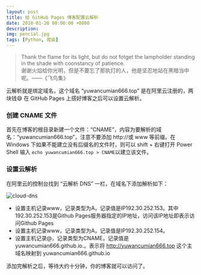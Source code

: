 ```yaml
---
layout: post
title: 给 GitHub Pages 博客配置云解析
date: 2018-01-28 00:00:00 +0800
description: 
img: pencial.jpg
tags: [Python, 爬虫] 
---
```


> Thank the flame for its light, but do not fotget the lampholder standing in the shade with coonstancy of patience. <br>
> 谢谢火焰给你光明，但是不要忘了那执灯的人，他是坚忍地站在黑暗当中呢。——《飞鸟集》

云解析就是绑定域名，这个域名 “yuwancumian666.top” 是在阿里云注册的，两块钱😄
在 GitHub Pages 上搭好博客之后可以设置云解析。

### 创建 CNAME 文件

首先在博客的根目录新建一个文件：“CNAME”，内容为要解析的域名：“yuwancumian666.top”，注意不要添加 http://或 www 等前缀。在 Windows 下如果不能建立没有后缀名的文件时，则可以 shift + 右键打开 Power Shell 输入 ```echo yuwancumian666.top > CNAME```以建立该文件。

### 设置云解析

在阿里云的控制台找到 “云解析 DNS” 一栏，在域名下添加解析如下：

![cloud-dns]({{site-url}}/assets/img/insert/2018-01-08-cloud-dns.png)

* 设置主机记录www，记录类型为A，记录值是IP192.30.252.153。其中192.30.252.153是Github Pages服务器指定的IP地址，访问该IP地址即表示访问Github Pages
* 设置主机记录www，记录类型为A，记录值是IP192.30.252.154。
* 设置主机记录@，记录类型为CNAME，记录值是yuwancumian666.github.io.。表示将 http://yuwancumian666.top 这个主域名映射到  yuwancumian666.github.io

添加完解析之后，等待大约十分钟，你的博客就可以访问了。